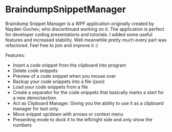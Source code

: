 BraindumpSnippetManager
=======================

Braindump Snippet Manager is a WPF application originally created by Nayden Gochev, who discontinued working on it. The application is perfect for developer coding presentations and tutorials. I added some useful features and increased stability. Well meanwhile pretty much every part was refactored. Feel free to join and improve it :)

Features:
- Insert a code snippet from the clipboard into program
- Delete code snippets
- Preview of a code snippet when you mouse over 
- Backup your code snippets into a file (json)
- Load your code snippets from a file
- Create a separator for the code snippets that basically marks a start for a new demo/section.
- Act as Clipboard Manager. Giving you the ability to use it as a clipboard manager for text only.
- Move snippet up/down with arrows or context menu
- Presenting mode to dock it to the left/right side and only show the numbers
